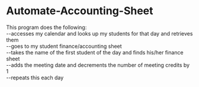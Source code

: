 # Automate-Accounting-Sheet
This program does the following:
<br>
--accesses my calendar and looks up my students for that day and retrieves them
<br>
--goes to my student finance/accounting sheet
<br>
--takes the name of the first student of the day and finds his/her finance sheet
<br>
--adds the meeting date and decrements the number of meeting credits by 1
<br>
--repeats this each day 

